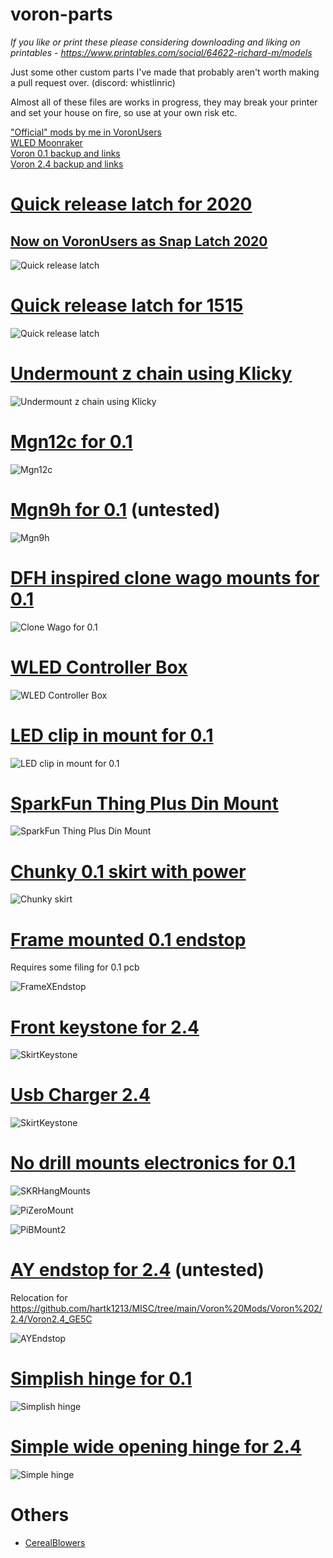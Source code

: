 # voron-parts

*If you like or print these please considering downloading and liking on printables -
https://www.printables.com/social/64622-richard-m/models*

Just some other custom parts I've made that probably aren't worth making a pull request over. (discord: whistlinric)

Almost all of these files are works in progress, they may break your printer and set your house on fire, so use at your own risk etc.

["Official" mods by me in VoronUsers](https://github.com/VoronDesign/VoronUsers/tree/master/printer_mods/richardjm)  
[WLED Moonraker](https://moonraker.readthedocs.io/en/latest/configuration/#wled)  
[Voron 0.1 backup and links](https://github.com/richardjm/voron0pi-klipper-backup)  
[Voron 2.4 backup and links](https://github.com/richardjm/voronpi-klipper-backup)  

# [Quick release latch for 2020](voron-2.4/FilamentLatch)
## [Now on VoronUsers as Snap Latch 2020](https://github.com/VoronDesign/VoronUsers/tree/master/printer_mods/richardjm/snap-latch-2020)
![Quick release latch](voron-2.4/FilamentLatch/Images/Latch-v68-3mm.jpg)

# [Quick release latch for 1515](voron-0.1/FilamentLatch)
![Quick release latch](voron-0.1/FilamentLatch/Images/Latch-v63.jpg)

# [Undermount z chain using Klicky](voron-2.4/UnderMountedZChain)
![Undermount z chain using Klicky](voron-2.4/UnderMountedZChain/Images/FrontView.jpg)

# [Mgn12c for 0.1](voron-0.1/Mgn12c)
![Mgn12c](voron-0.1/Mgn12c/Images/Photo.jpg)

# [Mgn9h for 0.1](voron-0.1/Mgn9h) (untested)
![Mgn9h](voron-0.1/Mgn9h/Images/FrontView.png)

# [DFH inspired clone wago mounts for 0.1](voron-0.1/DFHInspiredCloneWagoBedMount)
![Clone Wago for 0.1](voron-0.1/DFHInspiredCloneWagoBedMount/Images/CloneWago.jpg)

# [WLED Controller Box](generic/wled_controller_box)
![WLED Controller Box](generic/wled_controller_box/Images/wled_controller_box.png)

# [LED clip in mount for 0.1](voron-0.1/LedClipInMounts)
![LED clip in mount for 0.1](voron-0.1/LedClipInMounts/Images/LED.jpg)

# [SparkFun Thing Plus Din Mount](voron-2.4/SparkFunThingPlus)
![SparkFun Thing Plus Din Mount](voron-2.4/SparkFunThingPlus/Images/SparkFunThingPlus.jpg)

# [Chunky 0.1 skirt with power](voron-0.1/ChunkyPowerSkirts)
![Chunky skirt](Images/ChunkySkirt1.png)

# [Frame mounted 0.1 endstop](voron-0.1/FrameXEndstop)
Requires some filing for 0.1 pcb

![FrameXEndstop](Images/FrameXEndstop.png)

# [Front keystone for 2.4](voron-2.4/KeystoneSkirt)
![SkirtKeystone](Images/SkirtKeystone.png)

# [Usb Charger 2.4](voron-2.4/UsbChargerSkirt)
![SkirtKeystone](voron-2.4/UsbChargerSkirt/Images/UsbChargerSkirt.jpg)

# [No drill mounts electronics for 0.1](voron-0.1/ElectronicsMounts)
![SKRHangMounts](Images/SKRHangMounts.png)

![PiZeroMount](Images/PiZeroMount.png)

![PiBMount2](Images/PiBMount2.png)

# [AY endstop for 2.4](voron-2.4/AYEndstop) (untested)
Relocation for https://github.com/hartk1213/MISC/tree/main/Voron%20Mods/Voron%202/2.4/Voron2.4_GE5C

![AYEndstop](Images/AYEndstop.png)

# [Simplish hinge for 0.1](voron-0.1/SimplishHinge)
![Simplish hinge](voron-0.1/SimplishHinge/Images/Simplish-Hinge.png)

# [Simple wide opening hinge for 2.4](voron-2.4/SimpleHinge)
![Simple hinge](voron-2.4/SimpleHinge/Images/FrontView.png)

# Others

- [CerealBlowers](voron-2.4/CerealBlowers)
